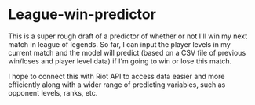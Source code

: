 # League-win-predictor

This is a super rough draft of a predictor of whether or not I'll win my next match in league of legends. So far, I can input the player levels in my current match 
and the model will predict (based on a CSV file of previous win/loses and player level data) if I'm going to win or lose this match.

I hope to connect this with Riot API to access data easier and more efficiently along with a wider range of predicting variables, such as opponent levels, ranks, etc.

